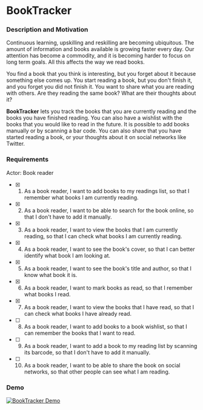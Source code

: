 # BookTracker

### Description and Motivation

Continuous learning, upskilling and reskilling are becoming ubiquitous.
The amount of information and books available is growing faster every day.
Our attention has become a commodity, and it is becoming harder to focus on long term goals.
All this affects the way we read books.


You find a book that you think is interesting, but you forget about it because something else comes up.
You start reading a book, but you don't finish it, and you forget you did not finish it.
You want to share what you are reading with others. Are they reading the same book? What are their thoughts about it?


**BookTracker** lets you track the books that you are currently reading and the books you have finished reading.
You can also have a wishlist with the books that you would like to read in the future.
It is possible to add books manually or by scanning a bar code.
You can also share that you have started reading a book, or your thoughts about it on social networks like Twitter.


### Requirements

Actor: Book reader

- [x] 1. As a book reader, I want to add books to my readings list, so that I remember what books I am currently reading.
- [x] 2. As a book reader, I want to be able to search for the book online, so that I don't have to add it manually.
- [x] 3. As a book reader, I want to view the books that I am currently reading, so that I can check what books I am currently reading.
- [x] 4. As a book reader, I want to see the book's cover, so that I can better identify what book I am looking at.
- [x] 5. As a book reader, I want to see the book's title and author, so that I know what book it is.
- [x] 6. As a book reader, I want to mark books as read, so that I remember what books I read.
- [x] 7. As a book reader, I want to view the books that I have read, so that I can check what books I have already read.
- [ ] 8. As a book reader, I want to add books to a book wishlist, so that I can remember the books that I want to read.
- [ ] 9. As a book reader, I want to add a book to my reading list by scanning its barcode, so that I don't have to add it manually.
- [ ] 10. As a book reader, I want to be able to share the book on social networks, so that other people can see what I am reading.


### Demo

[![BookTracker Demo](https://img.youtube.com/vi/oeo1h0xLotc/maxresdefault.jpg)](https://youtu.be/oeo1h0xLotc "BookTracker Demo")

